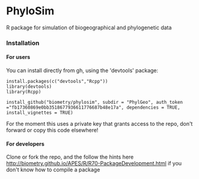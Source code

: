 # PhyloSim
R package for simulation of biogeographical and phylogenetic data 

### Installation 


#### For users

You can install directly from gh, using the 'devtools' package:

```{r}
install.packages(c("devtools","Rcpp"))
library(devtools)
library(Rcpp)

install_github("biometry/phylosim", subdir = "PhylGeo", auth_token ="fb17360869e0bb3518677936611776687b48e17a", dependencies = TRUE,
install_vignettes = TRUE)
```

For the moment this uses a private key that grants access to the repo, don't forward or copy this code elsewhere!

#### For developers

Clone or fork the repo, and the follow the hints here http://biometry.github.io/APES/R/R70-PackageDevelopment.html if you don't know how to compile a package

